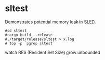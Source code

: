 # sltest
Demonstrates potential memory leak in SLED.

```
#cd sltest 
#cargo build --release 
#./target/release/sltest > x.log
# top -p `pgrep sltest`
```
watch RES (Resident Set Size) grow unbounded
